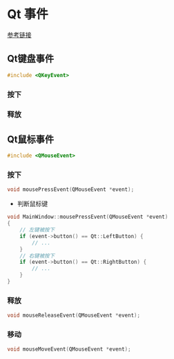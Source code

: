 <!--
 * @Description: 
 * @Version: 1.0
 * @Author: dalao
 * @Email: dalao_li@163.com
 * @Date: 2023-02-27 00:30:30
 * @LastEditors: daLao
 * @LastEditTime: 2023-04-17 09:10:59
-->

# Qt 事件


[参考链接](https://www.cnblogs.com/linuxAndMcu/)

## Qt键盘事件

```c
#include <QKeyEvent>
```


### 按下


### 释放


## Qt鼠标事件

```c
#include <QMouseEvent>
```

### 按下

```c
void mousePressEvent(QMouseEvent *event);
```

- 判断鼠标键

```c
void MainWindow::mousePressEvent(QMouseEvent *event)
{   
    // 左键被按下
    if (event->button() == Qt::LeftButton) {
        // ...
    }
    // 右键被按下
    if (event->button() == Qt::RightButton) {
        // ...
    }
}

```

### 释放

```c
void mouseReleaseEvent(QMouseEvent *event);
```


### 移动


```c
void mouseMoveEvent(QMouseEvent *event);
```
